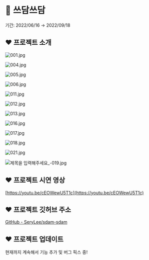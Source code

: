 # 🐾 쓰담쓰담

기간: 2022/06/16 → 2022/09/18

## ❤ 프로젝트 소개

![001.jpg](%F0%9F%90%BE%20%E1%84%8A%E1%85%B3%E1%84%83%E1%85%A1%E1%86%B7%E1%84%8A%E1%85%B3%E1%84%83%E1%85%A1%E1%86%B7%2037532d1f579343fcb44493c5b272a6fa/001.jpg)

![004.jpg](%F0%9F%90%BE%20%E1%84%8A%E1%85%B3%E1%84%83%E1%85%A1%E1%86%B7%E1%84%8A%E1%85%B3%E1%84%83%E1%85%A1%E1%86%B7%2037532d1f579343fcb44493c5b272a6fa/004.jpg)

![005.jpg](%F0%9F%90%BE%20%E1%84%8A%E1%85%B3%E1%84%83%E1%85%A1%E1%86%B7%E1%84%8A%E1%85%B3%E1%84%83%E1%85%A1%E1%86%B7%2037532d1f579343fcb44493c5b272a6fa/005.jpg)

![006.jpg](%F0%9F%90%BE%20%E1%84%8A%E1%85%B3%E1%84%83%E1%85%A1%E1%86%B7%E1%84%8A%E1%85%B3%E1%84%83%E1%85%A1%E1%86%B7%2037532d1f579343fcb44493c5b272a6fa/006.jpg)

![011.jpg](%F0%9F%90%BE%20%E1%84%8A%E1%85%B3%E1%84%83%E1%85%A1%E1%86%B7%E1%84%8A%E1%85%B3%E1%84%83%E1%85%A1%E1%86%B7%2037532d1f579343fcb44493c5b272a6fa/011.jpg)

![012.jpg](%F0%9F%90%BE%20%E1%84%8A%E1%85%B3%E1%84%83%E1%85%A1%E1%86%B7%E1%84%8A%E1%85%B3%E1%84%83%E1%85%A1%E1%86%B7%2037532d1f579343fcb44493c5b272a6fa/012.jpg)

![013.jpg](%F0%9F%90%BE%20%E1%84%8A%E1%85%B3%E1%84%83%E1%85%A1%E1%86%B7%E1%84%8A%E1%85%B3%E1%84%83%E1%85%A1%E1%86%B7%2037532d1f579343fcb44493c5b272a6fa/013.jpg)

![016.jpg](%F0%9F%90%BE%20%E1%84%8A%E1%85%B3%E1%84%83%E1%85%A1%E1%86%B7%E1%84%8A%E1%85%B3%E1%84%83%E1%85%A1%E1%86%B7%2037532d1f579343fcb44493c5b272a6fa/016.jpg)

![017.jpg](%F0%9F%90%BE%20%E1%84%8A%E1%85%B3%E1%84%83%E1%85%A1%E1%86%B7%E1%84%8A%E1%85%B3%E1%84%83%E1%85%A1%E1%86%B7%2037532d1f579343fcb44493c5b272a6fa/017.jpg)

![018.jpg](%F0%9F%90%BE%20%E1%84%8A%E1%85%B3%E1%84%83%E1%85%A1%E1%86%B7%E1%84%8A%E1%85%B3%E1%84%83%E1%85%A1%E1%86%B7%2037532d1f579343fcb44493c5b272a6fa/018.jpg)

![021.jpg](%F0%9F%90%BE%20%E1%84%8A%E1%85%B3%E1%84%83%E1%85%A1%E1%86%B7%E1%84%8A%E1%85%B3%E1%84%83%E1%85%A1%E1%86%B7%2037532d1f579343fcb44493c5b272a6fa/021.jpg)

![제목을 입력해주세요_-019.jpg](%F0%9F%90%BE%20%E1%84%8A%E1%85%B3%E1%84%83%E1%85%A1%E1%86%B7%E1%84%8A%E1%85%B3%E1%84%83%E1%85%A1%E1%86%B7%2037532d1f579343fcb44493c5b272a6fa/%25EC%25A0%259C%25EB%25AA%25A9%25EC%259D%2584_%25EC%259E%2585%25EB%25A0%25A5%25ED%2595%25B4%25EC%25A3%25BC%25EC%2584%25B8%25EC%259A%2594_-019.jpg)

## ❤ 프로젝트 시연 영상

[https://youtu.be/cEOWewU5T1c](https://youtu.be/cEOWewU5T1c)

## ❤ 프로젝트 깃허브 주소

[GitHub - SeryLee/sdam-sdam](https://github.com/SeryLee/sdam-sdam.git)

## ❤ 프로젝트 업데이트

현재까지 계속해서 기능 추가 및 버그 픽스 중!